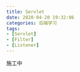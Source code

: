 ```yaml
---
title: Servlet
date: 2020-04-20 19:32:06
categories: 后端学习
tags:
- [Servlet]
- [Filter]
- [Listener]
---
```


施工中

<!-- more -->